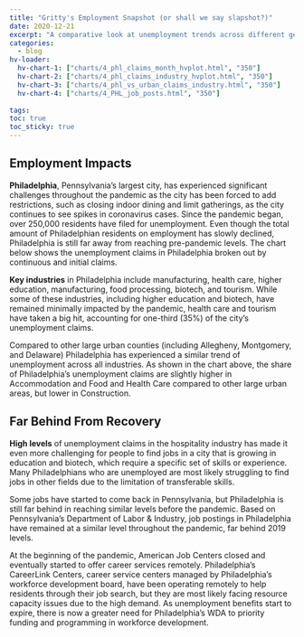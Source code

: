 ```yaml
---
title: "Gritty's Employment Snapshot (or shall we say slapshot?)"
date: 2020-12-21
excerpt: "A comparative look at unemployment trends across different geographic regions"
categories:
  - blog
hv-loader:
  hv-chart-1: ["charts/4_phl_claims_month_hvplot.html", "350"]
  hv-chart-2: ["charts/4_phl_claims_industry_hvplot.html", "350"]
  hv-chart-3: ["charts/4_phl_vs_urban_claims_industry.html", "350"]
  hv-chart-4: ["charts/4_PHL_job_posts.html", "350"]
  
tags:
toc: true
toc_sticky: true
---
```


## Employment Impacts
**Philadelphia**, Pennsylvania’s largest city, has experienced significant challenges throughout the pandemic as the city has been forced to add restrictions, such as closing indoor dining and limit gatherings, as the city continues to see spikes in coronavirus cases.  Since the pandemic began, over 250,000 residents have filed for unemployment.   Even though the total amount of Philadelphian residents on employment has slowly declined, Philadelphia is still far away from reaching pre-pandemic levels.  The chart below shows the unemployment claims in Philadelphia broken out by continuous and initial claims.

<div id="hv-chart-1"></div>

**Key industries** in Philadelphia include manufacturing, health care, higher education, manufacturing, food processing, biotech, and tourism.  While some of these industries, including higher education and biotech, have remained minimally impacted by the pandemic, health care and tourism have taken a big hit, accounting for one-third (35%) of the city’s unemployment claims.   

<div id="hv-chart-3"></div>

Compared to other large urban counties (including Allegheny, Montgomery, and Delaware) Philadelphia has experienced a similar trend of unemployment across all industries. As shown in the chart above, the share of Philadelphia’s unemployment claims are slightly higher in Accommodation and Food and Health Care compared to other large urban areas, but lower in Construction.    

## Far Behind From Recovery
**High levels** of unemployment claims in the hospitality industry has made it even more challenging for people to find jobs in a city that is growing in education and biotech, which require a specific set of skills or experience. Many Philadelphians who are unemployed are most likely struggling to find jobs in other fields due to the limitation of transferable skills.  

Some jobs have started to come back in Pennsylvania, but Philadelphia is still far behind in reaching similar levels before the pandemic.   Based on Pennsylvania’s Department of Labor & Industry, job postings in Philadelphia have remained at a similar level throughout the pandemic, far behind 2019 levels.

<div id="hv-chart-4"></div>

At the beginning of the pandemic, American Job Centers closed and eventually started to offer career services remotely.  Philadelphia’s CareerLink Centers, career service centers managed by Philadelphia’s workforce development board, have been operating remotely to help residents through their job search, but they are most likely facing resource capacity issues due to the high demand.  As unemployment benefits start to expire, there is now a greater need for Philadelphia’s WDA to priority funding and programming in workforce development.
